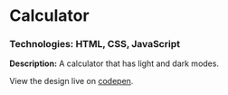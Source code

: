# Calculator
### Technologies: HTML, CSS, JavaScript

**Description:** A calculator that has light and dark modes.

View the design live on [codepen](https://codepen.io/justkeepprogramming/pen/XWXdXqR).
